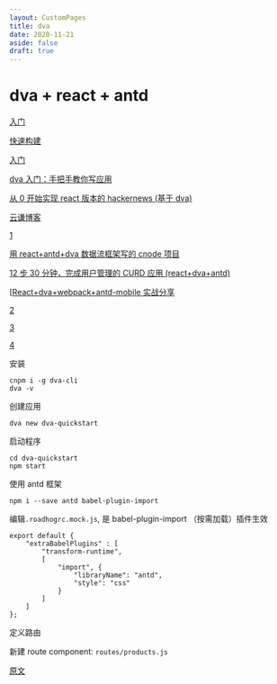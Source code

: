 ```yaml
---
layout: CustomPages
title: dva
date: 2020-11-21
aside: false
draft: true
---
```


# dva + react + antd

[入门](https://juejin.im/entry/5879a63c1b69e600582da314)

[快速构建](https://segmentfault.com/a/1190000008819650)

[入门](https://www.jianshu.com/p/69f13e9123d9)

[dva 入门：手把手教你写应用](https://github.com/sorrycc/blog/issues/8)

[从 0 开始实现 react 版本的 hackernews (基于 dva)](https://github.com/sorrycc/blog/issues/9)

[云谦博客](https://github.com/sorrycc/blog/issues)

[1](https://www.cnblogs.com/zhangbob/p/7421527.html)

[用 react+antd+dva 数据流框架写的 cnode 项目](https://cnodejs.org/topic/591d041eba8670562a40f235)

[12 步 30 分钟，完成用户管理的 CURD 应用 (react+dva+antd)](http://web.jobbole.com/89688/)

[[React+dva+webpack+antd-mobile 实战分享](https://segmentfault.com/a/1190000010002714)

[2](http://blog.csdn.net/qq_31655965/article/details/72716557)

[3](https://www.v2ex.com/t/373731)

[4](http://www.templatesy.com/Article/723.html)

安装

```
cnpm i -g dva-cli
dva -v
```

创建应用

```
dva new dva-quickstart
```

启动程序

```
cd dva-quickstart
npm start
```

使用 antd 框架

```
npm i --save antd babel-plugin-import
```

编辑`.roadhogrc.mock.js`, 是 babel-plugin-import （按需加载）插件生效

```
export default {
    "extraBabelPlugins" : [
        "transform-runtime",
        [
            "import", {
                "libraryName": "antd",
                "style": "css"
            }
        ]
    ]
};

```

定义路由

新建 route component: `routes/products.js`

[原文](https://www.cnblogs.com/yuanyuan0809/p/7171761.html)
